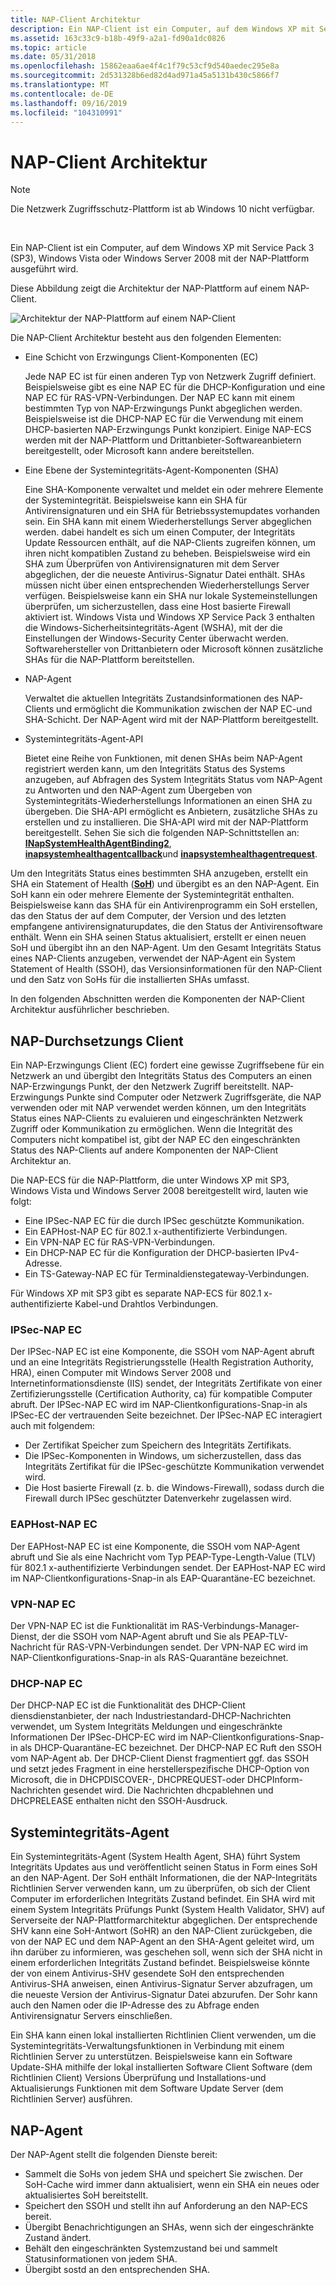 ```yaml
---
title: NAP-Client Architektur
description: Ein NAP-Client ist ein Computer, auf dem Windows XP mit Service Pack 3 (SP3), Windows Vista oder Windows Server 2008 mit der NAP-Plattform ausgeführt wird.
ms.assetid: 163c33c9-b18b-49f9-a2a1-fd90a1dc0826
ms.topic: article
ms.date: 05/31/2018
ms.openlocfilehash: 15862eaa6ae4f4c1f79c53cf9d540aedec295e8a
ms.sourcegitcommit: 2d531328b6ed82d4ad971a45a5131b430c5866f7
ms.translationtype: MT
ms.contentlocale: de-DE
ms.lasthandoff: 09/16/2019
ms.locfileid: "104310991"
---
```

# <a name="nap-client-architecture"></a>NAP-Client Architektur

> [!Note]  
> Die Netzwerk Zugriffsschutz-Plattform ist ab Windows 10 nicht verfügbar.

 

Ein NAP-Client ist ein Computer, auf dem Windows XP mit Service Pack 3 (SP3), Windows Vista oder Windows Server 2008 mit der NAP-Plattform ausgeführt wird.

Diese Abbildung zeigt die Architektur der NAP-Plattform auf einem NAP-Client.

![Architektur der NAP-Plattform auf einem NAP-Client](images/nap-client-side-arch.png)

Die NAP-Client Architektur besteht aus den folgenden Elementen:

-   Eine Schicht von Erzwingungs Client-Komponenten (EC)

    Jede NAP EC ist für einen anderen Typ von Netzwerk Zugriff definiert. Beispielsweise gibt es eine NAP EC für die DHCP-Konfiguration und eine NAP EC für RAS-VPN-Verbindungen. Der NAP EC kann mit einem bestimmten Typ von NAP-Erzwingungs Punkt abgeglichen werden. Beispielsweise ist die DHCP-NAP EC für die Verwendung mit einem DHCP-basierten NAP-Erzwingungs Punkt konzipiert. Einige NAP-ECS werden mit der NAP-Plattform und Drittanbieter-Softwareanbietern bereitgestellt, oder Microsoft kann andere bereitstellen.

-   Eine Ebene der Systemintegritäts-Agent-Komponenten (SHA)

    Eine SHA-Komponente verwaltet und meldet ein oder mehrere Elemente der Systemintegrität. Beispielsweise kann ein SHA für Antivirensignaturen und ein SHA für Betriebssystemupdates vorhanden sein. Ein SHA kann mit einem Wiederherstellungs Server abgeglichen werden. dabei handelt es sich um einen Computer, der Integritäts Update Ressourcen enthält, auf die NAP-Clients zugreifen können, um ihren nicht kompatiblen Zustand zu beheben. Beispielsweise wird ein SHA zum Überprüfen von Antivirensignaturen mit dem Server abgeglichen, der die neueste Antivirus-Signatur Datei enthält. SHAs müssen nicht über einen entsprechenden Wiederherstellungs Server verfügen. Beispielsweise kann ein SHA nur lokale Systemeinstellungen überprüfen, um sicherzustellen, dass eine Host basierte Firewall aktiviert ist. Windows Vista und Windows XP Service Pack 3 enthalten die Windows-Sicherheitsintegritäts-Agent (WSHA), mit der die Einstellungen der Windows-Security Center überwacht werden. Softwarehersteller von Drittanbietern oder Microsoft können zusätzliche SHAs für die NAP-Plattform bereitstellen.

-   NAP-Agent

    Verwaltet die aktuellen Integritäts Zustandsinformationen des NAP-Clients und ermöglicht die Kommunikation zwischen der NAP EC-und SHA-Schicht. Der NAP-Agent wird mit der NAP-Plattform bereitgestellt.

-   Systemintegritäts-Agent-API

    Bietet eine Reihe von Funktionen, mit denen SHAs beim NAP-Agent registriert werden kann, um den Integritäts Status des Systems anzugeben, auf Abfragen des System Integritäts Status vom NAP-Agent zu Antworten und den NAP-Agent zum Übergeben von Systemintegritäts-Wiederherstellungs Informationen an einen SHA zu übergeben. Die SHA-API ermöglicht es Anbietern, zusätzliche SHAs zu erstellen und zu installieren. Die SHA-API wird mit der NAP-Plattform bereitgestellt. Sehen Sie sich die folgenden NAP-Schnittstellen an: [**INapSystemHealthAgentBinding2**](inapsystemhealthagentbinding2.md), [**inapsystemhealthagentcallback**](inapsystemhealthagentcallback.md)und [**inapsystemhealthagentrequest**](inapsystemhealthagentrequest.md).

Um den Integritäts Status eines bestimmten SHA anzugeben, erstellt ein SHA ein Statement of Health ([**SoH**](/windows/win32/api/naptypes/ns-naptypes-soh)) und übergibt es an den NAP-Agent. Ein SoH kann ein oder mehrere Elemente der Systemintegrität enthalten. Beispielsweise kann das SHA für ein Antivirenprogramm ein SoH erstellen, das den Status der auf dem Computer, der Version und des letzten empfangene antivirensignaturupdates, die den Status der Antivirensoftware enthält. Wenn ein SHA seinen Status aktualisiert, erstellt er einen neuen SoH und übergibt ihn an den NAP-Agent. Um den Gesamt Integritäts Status eines NAP-Clients anzugeben, verwendet der NAP-Agent ein System Statement of Health (SSOH), das Versionsinformationen für den NAP-Client und den Satz von SoHs für die installierten SHAs umfasst.

In den folgenden Abschnitten werden die Komponenten der NAP-Client Architektur ausführlicher beschrieben.

## <a name="nap-enforcement-client"></a>NAP-Durchsetzungs Client

Ein NAP-Erzwingungs Client (EC) fordert eine gewisse Zugriffsebene für ein Netzwerk an und übergibt den Integritäts Status des Computers an einen NAP-Erzwingungs Punkt, der den Netzwerk Zugriff bereitstellt. NAP-Erzwingungs Punkte sind Computer oder Netzwerk Zugriffsgeräte, die NAP verwenden oder mit NAP verwendet werden können, um den Integritäts Status eines NAP-Clients zu evaluieren und eingeschränkten Netzwerk Zugriff oder Kommunikation zu ermöglichen. Wenn die Integrität des Computers nicht kompatibel ist, gibt der NAP EC den eingeschränkten Status des NAP-Clients auf andere Komponenten der NAP-Client Architektur an.

Die NAP-ECS für die NAP-Plattform, die unter Windows XP mit SP3, Windows Vista und Windows Server 2008 bereitgestellt wird, lauten wie folgt:

-   Eine IPSec-NAP EC für die durch IPSec geschützte Kommunikation.
-   Ein EAPHost-NAP EC für 802.1 x-authentifizierte Verbindungen.
-   Ein VPN-NAP EC für RAS-VPN-Verbindungen.
-   Ein DHCP-NAP EC für die Konfiguration der DHCP-basierten IPv4-Adresse.
-   Ein TS-Gateway-NAP EC für Terminaldienstegateway-Verbindungen.

Für Windows XP mit SP3 gibt es separate NAP-ECS für 802.1 x-authentifizierte Kabel-und Drahtlos Verbindungen.

### <a name="ipsec-nap-ec"></a>IPSec-NAP EC

Der IPSec-NAP EC ist eine Komponente, die SSOH vom NAP-Agent abruft und an eine Integritäts Registrierungsstelle (Health Registration Authority, HRA), einen Computer mit Windows Server 2008 und Internetinformationsdienste (IIS) sendet, der Integritäts Zertifikate von einer Zertifizierungsstelle (Certification Authority, ca) für kompatible Computer abruft. Der IPSec-NAP EC wird im NAP-Clientkonfigurations-Snap-in als IPSec-EC der vertrauenden Seite bezeichnet. Der IPSec-NAP EC interagiert auch mit folgendem:

-   Der Zertifikat Speicher zum Speichern des Integritäts Zertifikats.
-   Die IPSec-Komponenten in Windows, um sicherzustellen, dass das Integritäts Zertifikat für die IPSec-geschützte Kommunikation verwendet wird.
-   Die Host basierte Firewall (z. b. die Windows-Firewall), sodass durch die Firewall durch IPSec geschützter Datenverkehr zugelassen wird.

### <a name="eaphost-nap-ec"></a>EAPHost-NAP EC

Der EAPHost-NAP EC ist eine Komponente, die SSOH vom NAP-Agent abruft und Sie als eine Nachricht vom Typ PEAP-Type-Length-Value (TLV) für 802.1 x-authentifizierte Verbindungen sendet. Der EAPHost-NAP EC wird im NAP-Clientkonfigurations-Snap-in als EAP-Quarantäne-EC bezeichnet.

### <a name="vpn-nap-ec"></a>VPN-NAP EC

Der VPN-NAP EC ist die Funktionalität im RAS-Verbindungs-Manager-Dienst, der die SSOH vom NAP-Agent abruft und Sie als PEAP-TLV-Nachricht für RAS-VPN-Verbindungen sendet. Der VPN-NAP EC wird im NAP-Clientkonfigurations-Snap-in als RAS-Quarantäne bezeichnet.

### <a name="dhcp-nap-ec"></a>DHCP-NAP EC

Der DHCP-NAP EC ist die Funktionalität des DHCP-Client diensdienstanbieter, der nach Industriestandard-DHCP-Nachrichten verwendet, um System Integritäts Meldungen und eingeschränkte Informationen Der IPSec-DHCP-EC wird im NAP-Clientkonfigurations-Snap-in als DHCP-Quarantäne-EC bezeichnet. Der DHCP-NAP EC Ruft den SSOH vom NAP-Agent ab. Der DHCP-Client Dienst fragmentiert ggf. das SSOH und setzt jedes Fragment in eine herstellerspezifische DHCP-Option von Microsoft, die in DHCPDISCOVER-, DHCPREQUEST-oder DHCPInform-Nachrichten gesendet wird. Die Nachrichten dhcpablehnen und DHCPRELEASE enthalten nicht den SSOH-Ausdruck.

## <a name="system-health-agent"></a>Systemintegritäts-Agent

Ein Systemintegritäts-Agent (System Health Agent, SHA) führt System Integritäts Updates aus und veröffentlicht seinen Status in Form eines SoH an den NAP-Agent. Der SoH enthält Informationen, die der NAP-Integritäts Richtlinien Server verwenden kann, um zu überprüfen, ob sich der Client Computer im erforderlichen Integritäts Zustand befindet. Ein SHA wird mit einem System Integritäts Prüfungs Punkt (System Health Validator, SHV) auf Serverseite der NAP-Plattformarchitektur abgeglichen. Der entsprechende SHV kann eine SoH-Antwort (SoHR) an den NAP-Client zurückgeben, die von der NAP EC und dem NAP-Agent an den SHA-Agent geleitet wird, um ihn darüber zu informieren, was geschehen soll, wenn sich der SHA nicht in einem erforderlichen Integritäts Zustand befindet. Beispielsweise könnte der von einem Antivirus-SHV gesendete SoH den entsprechenden Antivirus-SHA anweisen, einen Antivirus-Signatur Server abzufragen, um die neueste Version der Antivirus-Signatur Datei abzurufen. Der Sohr kann auch den Namen oder die IP-Adresse des zu Abfrage enden Antivirensignatur Servers einschließen.

Ein SHA kann einen lokal installierten Richtlinien Client verwenden, um die Systemintegritäts-Verwaltungsfunktionen in Verbindung mit einem Richtlinien Server zu unterstützen. Beispielsweise kann ein Software Update-SHA mithilfe der lokal installierten Software Client Software (dem Richtlinien Client) Versions Überprüfung und Installations-und Aktualisierungs Funktionen mit dem Software Update Server (dem Richtlinien Server) ausführen.

## <a name="nap-agent"></a>NAP-Agent

Der NAP-Agent stellt die folgenden Dienste bereit:

-   Sammelt die SoHs von jedem SHA und speichert Sie zwischen. Der SoH-Cache wird immer dann aktualisiert, wenn ein SHA ein neues oder aktualisiertes SoH bereitstellt.
-   Speichert den SSOH und stellt ihn auf Anforderung an den NAP-ECS bereit.
-   Übergibt Benachrichtigungen an SHAs, wenn sich der eingeschränkte Zustand ändert.
-   Behält den eingeschränkten Systemzustand bei und sammelt Statusinformationen von jedem SHA.
-   Übergibt sostd an den entsprechenden SHA.

 

 




